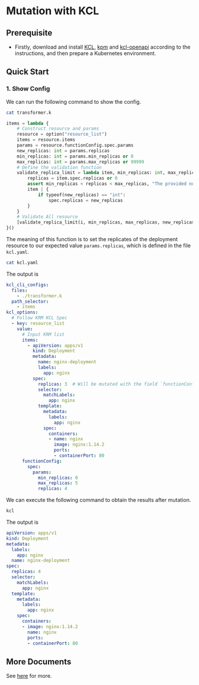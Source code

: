 # Mutation with KCL

## Prerequisite

+ Firstly, download and install [KCL](https://kcl-lang.io/docs/user_docs/getting-started/install), [kpm](https://kcl-lang.io/docs/user_docs/guides/package-management/installation) and [kcl-openapi](https://kcl-lang.io/docs/tools/cli/openapi/quick-start) according to the instructions, and then prepare a Kubernetes environment.

## Quick Start

### 1. Show Config

We can run the following command to show the config.

```bash
cat transformer.k
```

```python
items = lambda {
    # Construct resource and params
    resource = option("resource_list")
    items = resource.items
    params = resource.functionConfig.spec.params
    new_replicas: int = params.replicas
    min_replicas: int = params.min_replicas or 0
    max_replicas: int = params.max_replicas or 99999
    # Define the validation function
    validate_replica_limit = lambda item, min_replicas: int, max_replicas: int, new_replicas: int {
        replicas = item.spec.replicas or 0
        assert min_replicas < replicas < max_replicas, "The provided number of replicas ${replicas} is not allowed for ${item.kind}: ${item.metadata.name}. Allowed range: ${min} - ${max}"
        item | {
            if typeof(new_replicas) == "int":
                spec.replicas = new_replicas
        }
    }
    # Validate All resource
    [validate_replica_limit(i, min_replicas, max_replicas, new_replicas) for i in items]
}()
```

The meaning of this function is to set the replicates of the deployment resource to our expected value `params.replicas`, which is defined in the file `kcl.yaml`.

```bash
cat kcl.yaml
```

The output is

```yaml
kcl_cli_configs:
  files:
    - ./transformer.k
  path_selector:
    - items
kcl_options:
  # Follow KRM KCL Spec
  - key: resource_list
    value:
      # Input KRM list
      items:
        - apiVersion: apps/v1
          kind: Deployment
          metadata:
            name: nginx-deployment
            labels:
              app: nginx
          spec:
            replicas: 3  # Will be mutated with the field `functionConfig.spec.params.replicas`
            selector:
              matchLabels:
                app: nginx
            template:
              metadata:
                labels:
                  app: nginx
              spec:
                containers:
                - name: nginx
                  image: nginx:1.14.2
                  ports:
                  - containerPort: 80
      functionConfig:
        spec:
          params:
            min_replicas: 0
            max_replicas: 5
            replicas: 4
```

We can execute the following command to obtain the results after mutation.

```bash
kcl
```

The output is

```yaml
apiVersion: apps/v1
kind: Deployment
metadata:
  labels:
    app: nginx
  name: nginx-deployment
spec:
  replicas: 4
  selector:
    matchLabels:
      app: nginx
  template:
    metadata:
      labels:
        app: nginx
    spec:
      containers:
      - image: nginx:1.14.2
        name: nginx
        ports:
        - containerPort: 80
```

## More Documents

See [here](https://github.com/kcl-lang/krm-kcl) for more.
